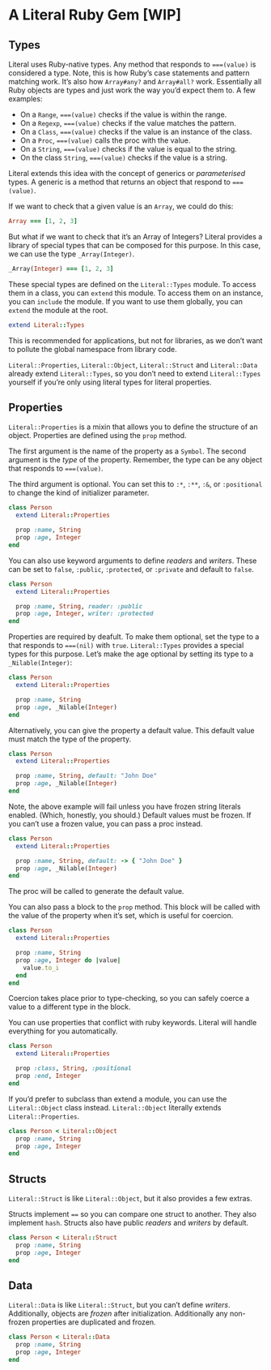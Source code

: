 # A Literal Ruby Gem [WIP]

## Types

Literal uses Ruby-native types. Any method that responds to `===(value)` is considered a type. Note, this is how Ruby’s case statements and pattern matching work. It’s also how `Array#any?` and `Array#all?` work. Essentially all Ruby objects are types and just work the way you’d expect them to. A few examples:

- On a `Range`, `===(value)` checks if the value is within the range.
- On a `Regexp`, `===(value)` checks if the value matches the pattern.
- On a `Class`, `===(value)` checks if the value is an instance of the class.
- On a `Proc`, `===(value)` calls the proc with the value.
- On a `String`, `===(value)` checks if the value is equal to the string.
- On the class `String`, `===(value)` checks if the value is a string.

Literal extends this idea with the concept of generics or _parameterised_ types. A generic is a method that returns an object that respond to `===(value)`.

If we want to check that a given value is an `Array`, we could do this:

```ruby
Array === [1, 2, 3]
```

But what if we want to check that it’s an Array of Integers? Literal provides a library of special types that can be composed for this purpose. In this case, we can use the type `_Array(Integer)`.

```ruby
_Array(Integer) === [1, 2, 3]
```

These special types are defined on the `Literal::Types` module. To access them in a class, you can `extend` this module. To access them on an instance, you can `include` the module. If you want to use them globally, you can `extend` the module at the root.

```ruby
extend Literal::Types
```

This is recommended for applications, but not for libraries, as we don’t want to pollute the global namespace from library code.

`Literal::Properties`, `Literal::Object`, `Literal::Struct` and `Literal::Data` already extend `Literal::Types`, so you don’t need to extend `Literal::Types` yourself if you’re only using literal types for literal properties.

## Properties

`Literal::Properties` is a mixin that allows you to define the structure of an object. Properties are defined using the `prop` method.

The first argument is the name of the property as a `Symbol`. The second argument is the _type_ of the property. Remember, the type can be any object that responds to `===(value)`.

The third argument is optional. You can set this to `:*`, `:**`, `:&`, or `:positional` to change the kind of initializer parameter.

```ruby
class Person
  extend Literal::Properties

  prop :name, String
  prop :age, Integer
end
```

You can also use keyword arguments to define _readers_ and _writers_. These can be set to `false`, `:public`, `:protected`, or `:private` and default to `false`.

```ruby
class Person
  extend Literal::Properties

  prop :name, String, reader: :public
  prop :age, Integer, writer: :protected
end
```

Properties are required by deafult. To make them optional, set the type to a that responds to `===(nil)` with `true`. `Literal::Types` provides a special types for this purpose. Let’s make the age optional by setting its type to a `_Nilable(Integer)`:

```ruby
class Person
  extend Literal::Properties

  prop :name, String
  prop :age, _Nilable(Integer)
end
```

Alternatively, you can give the property a default value. This default value must match the type of the property.

```ruby
class Person
  extend Literal::Properties

  prop :name, String, default: "John Doe"
  prop :age, _Nilable(Integer)
end
```

Note, the above example will fail unless you have frozen string literals enabled. (Which, honestly, you should.) Default values must be frozen. If you can’t use a frozen value, you can pass a proc instead.

```ruby
class Person
  extend Literal::Properties

  prop :name, String, default: -> { "John Doe" }
  prop :age, _Nilable(Integer)
end
```

The proc will be called to generate the default value.

You can also pass a block to the `prop` method. This block will be called with the value of the property when it’s set, which is useful for coercion.

```ruby
class Person
  extend Literal::Properties

  prop :name, String
  prop :age, Integer do |value|
    value.to_i
  end
end
```

Coercion takes place prior to type-checking, so you can safely coerce a value to a different type in the block.

You can use properties that conflict with ruby keywords. Literal will handle everything for you automatically.

```ruby
class Person
  extend Literal::Properties

  prop :class, String, :positional
  prop :end, Integer
end
```

If you’d prefer to subclass than extend a module, you can use the `Literal::Object` class instead. `Literal::Object` literally extends `Literal::Properties`.

```ruby
class Person < Literal::Object
  prop :name, String
  prop :age, Integer
end
```

## Structs

`Literal::Struct` is like `Literal::Object`, but it also provides a few extras.

Structs implement `==` so you can compare one struct to another. They also implement `hash`. Structs also have public _readers_ and _writers_ by default.

```ruby
class Person < Literal::Struct
  prop :name, String
  prop :age, Integer
end
```

## Data

`Literal::Data` is like `Literal::Struct`, but you can’t define _writers_. Additionally, objects are _frozen_ after initialization. Additionally any non-frozen properties are duplicated and frozen.

```ruby
class Person < Literal::Data
  prop :name, String
  prop :age, Integer
end
```
